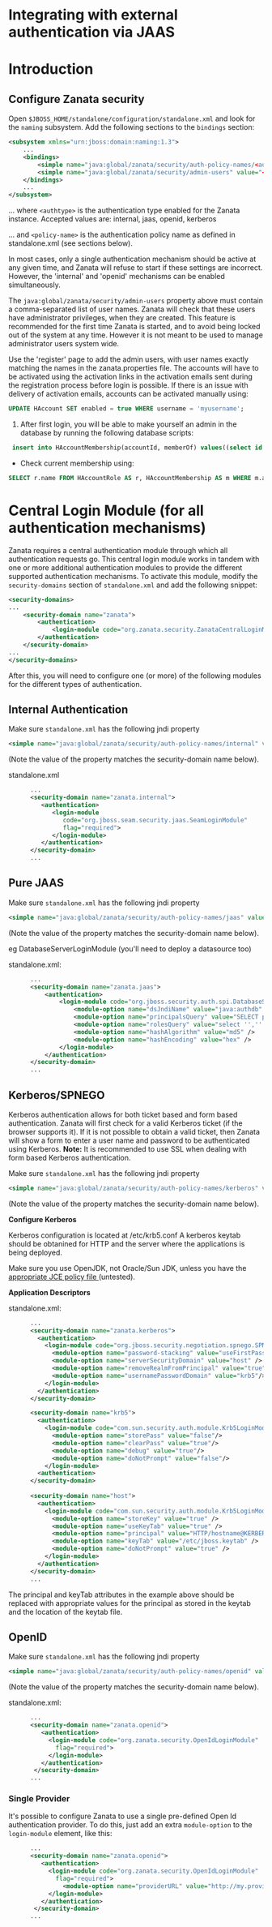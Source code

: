 # Integrating with external authentication via JAAS

# Introduction

## Configure Zanata security 
Open `$JBOSS_HOME/standalone/configuration/standalone.xml` and look for the `naming` subsystem. Add the following sections to the `bindings` section:

```xml
<subsystem xmlns="urn:jboss:domain:naming:1.3">
    ...
    <bindings>
        <simple name="java:global/zanata/security/auth-policy-names/<authtype>" value="<policy-name>"/>
        <simple name="java:global/zanata/security/admin-users" value="<list of usernames>"/>
    </bindings>
    ...
</subsystem>
```

... where `<authtype>` is the authentication type enabled for the Zanata instance.
Accepted values are: internal, jaas, openid, kerberos

... and `<policy-name>` is the authentication policy name as defined in standalone.xml (see sections below).

In most cases, only a single authentication mechanism should be active at any given time, and Zanata will refuse to start if these settings are incorrect. However, the 'internal' and 'openid' mechanisms can be enabled simultaneously.

The `java:global/zanata/security/admin-users` property above must contain a comma-separated list of user names. Zanata will check that these users have administrator privileges, when they are created. This feature is recommended for the first time Zanata is started, and to avoid being locked out of the system at any time. However it is not meant to be used to manage administrator users system wide.

Use the 'register' page to add the admin users, with user names exactly matching the names in the zanata.properties file. The accounts will have to be activated using the activation links in the activation emails sent during the registration process before login is possible. If there is an issue with delivery of activation emails, accounts can be activated manually using:

```sql
UPDATE HAccount SET enabled = true WHERE username = 'myusername';
```

1. After first login, you will be able to make yourself an admin in the database by running the following database scripts:

```sql
 insert into HAccountMembership(accountId, memberOf) values((select id from HAccount where username = 'myusername'), (select id from HAccountRole where name = 'admin'));
```

- Check current membership using:

```sql
SELECT r.name FROM HAccountRole AS r, HAccountMembership AS m WHERE m.accountId = (SELECT id FROM HAccount WHERE username = 'myusername') AND m.memberOf = r.id;
```

# Central Login Module (for all authentication mechanisms)

Zanata requires a central authentication module through which all authentication requests go. This central login module works in tandem with one or more additional authentication modules to provide the different supported authentication mechanisms. To activate this module, modify the `security-domains` section of `standalone.xml` and add the following snippet:

```xml
<security-domains>
...
    <security-domain name="zanata">
        <authentication>
            <login-module code="org.zanata.security.ZanataCentralLoginModule" flag="required"/>
        </authentication>
    </security-domain>
...
</security-domains>
```

After this, you will need to configure one (or more) of the following modules for the different types of authentication.

## Internal Authentication

Make sure `standalone.xml` has the following jndi property 

```xml
<simple name="java:global/zanata/security/auth-policy-names/internal" value="zanata.internal"/>
```

(Note the value of the property matches the security-domain name below).

standalone.xml

```xml
      ...
      <security-domain name="zanata.internal">
         <authentication>
            <login-module
               code="org.jboss.seam.security.jaas.SeamLoginModule"
               flag="required">
            </login-module>
         </authentication>
      </security-domain>
      ...
```

## Pure JAAS

Make sure `standalone.xml` has the following jndi property 

```xml
<simple name="java:global/zanata/security/auth-policy-names/jaas" value="zanata.jaas"/>
```
(Note the value of the property matches the security-domain name below).

eg DatabaseServerLoginModule (you'll need to deploy a datasource too)

standalone.xml:

```xml
      ...
      <security-domain name="zanata.jaas">
          <authentication>
              <login-module code="org.jboss.security.auth.spi.DatabaseServerLoginModule" flag="required">
                  <module-option name="dsJndiName" value="java:authdb" />
                  <module-option name="principalsQuery" value="SELECT password FROM users WHERE username = ?" />
                  <module-option name="rolesQuery" value="select '','' FROM users WHERE username = ?" />
                  <module-option name="hashAlgorithm" value="md5" />
                  <module-option name="hashEncoding" value="hex" />
              </login-module>
          </authentication>
      </security-domain>
      ...
```

## Kerberos/SPNEGO

Kerberos authentication allows for both ticket based and form based authentication. Zanata will first check for a valid Kerberos ticket (if the browser supports it). If it is not possible to obtain a valid ticket, then Zanata will show a form to enter a user name and password to be authenticated using Kerberos.
**Note:** It is recommended to use SSL when dealing with form based Kerberos authentication.

Make sure `standalone.xml` has the following jndi property 

```xml
<simple name="java:global/zanata/security/auth-policy-names/kerberos" value="zanata.kerberos"/>
```
(Note the value of the property matches the security-domain name below).

**Configure Kerberos**

Kerberos configuration is located at /etc/krb5.conf
A kerberos keytab should be obtanined for HTTP and the server where the applications is being deployed.

Make sure you use OpenJDK, not Oracle/Sun JDK, unless you have the [appropriate JCE policy file ](http://www.oracle.com/technetwork/java/javase/downloads/jce-6-download-429243.html) (untested).


**Application Descriptors**

standalone.xml:

```xml
      ...
      <security-domain name="zanata.kerberos">
        <authentication>
          <login-module code="org.jboss.security.negotiation.spnego.SPNEGOLoginModule" flag="sufficient">
            <module-option name="password-stacking" value="useFirstPass" />
            <module-option name="serverSecurityDomain" value="host" />
            <module-option name="removeRealmFromPrincipal" value="true" />
            <module-option name="usernamePasswordDomain" value="krb5"/>
          </login-module>
        </authentication>
      </security-domain>

      <security-domain name="krb5">
        <authentication>
          <login-module code="com.sun.security.auth.module.Krb5LoginModule" flag="sufficient">
            <module-option name="storePass" value="false"/>
            <module-option name="clearPass" value="true"/>
            <module-option name="debug" value="true"/>
            <module-option name="doNotPrompt" value="false"/>
          </login-module>
        <authentication>
      </security-domain>
    
      <security-domain name="host">
        <authentication>
          <login-module code="com.sun.security.auth.module.Krb5LoginModule" flag="required">
            <module-option name="storeKey" value="true" />
            <module-option name="useKeyTab" value="true" />
            <module-option name="principal" value="HTTP/hostname@KERBEROS.DOMAIN" />
            <module-option name="keyTab" value="/etc/jboss.keytab" />
            <module-option name="doNotPrompt" value="true" />
          </login-module>
        </authentication>
      </security-domain>
      ...
```
    

The principal and keyTab attributes in the example above should be replaced with appropriate values for the principal as stored in the keytab and the location of the keytab file.

## OpenID

Make sure `standalone.xml` has the following jndi property 

```xml
<simple name="java:global/zanata/security/auth-policy-names/openid" value="zanata.openid"/>
```

(Note the value of the property matches the security-domain name below).

standalone.xml:

```xml
      ...
      <security-domain name="zanata.openid">
         <authentication>
           <login-module code="org.zanata.security.OpenIdLoginModule"
             flag="required">
           </login-module>
         </authentication>
       </security-domain>
      ...
```

### Single Provider

It's possible to configure Zanata to use a single pre-defined Open Id authentication provider. To do this, just add an extra `module-option` to the `login-module` element, like this:

```xml
      ...
      <security-domain name="zanata.openid">
         <authentication>
           <login-module code="org.zanata.security.OpenIdLoginModule"
             flag="required">
               <module-option name="providerURL" value="http://my.provider.org" />
           </login-module>
         </authentication>
       </security-domain>
      ...
```